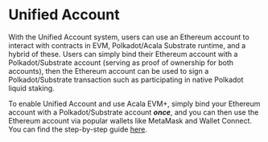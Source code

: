 # Unified Account

With the Unified Account system, users can use an Ethereum account to interact with contracts in EVM, Polkadot/Acala Substrate runtime, and a hybrid of these. Users can simply bind their Ethereum account with a Polkadot/Substrate account (serving as proof of ownership for both accounts), then the Ethereum account can be used to sign a Polkadot/Substrate transaction such as participating in native Polkadot liquid staking.

To enable Unified Account and use Acala EVM+, simply bind your Ethereum account with a Polkadot/Substrate account _**once**_, and you can then use the Ethereum account via popular wallets like MetaMask and Wallet Connect. You can find the step-by-step guide [here](../how-to-guides/setup-wallet.md#step-by-step-guide).
